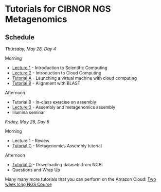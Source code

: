 # Tutorials for CIBNOR NGS Metagenomics

## Schedule

*Thursday, May 28, Day 4*

Morning

* [Lecture 1](./files/2014-lecture1-welcome.pdf) - Introduction to Scientific Computing
* [Lecture 2](./files/cloud.md) - Introduction to Cloud Computing
* [Tutorial A](http://angus.readthedocs.org/en/2014/day1.html) - Launching a virtual machine with cloud computing
* [Tutorial B](./files/running-blast.md) - Alignment with BLAST

Afternoon

* Tutorial B - In-class exercise on assembly
* [Lecture 3](./files/lecture_assembly.pdf) - Assembly and metagenomics assembly
* Illumina seminar

*Friday, May 29, Day 5*

Morning 

* Lecture 1 - Review
* [Tutorial C](https://khmer-protocols.readthedocs.org/en/v0.8.3/metagenomics/) - Metagenomics Assembly tutorial

Afternoon

* [Tutorial D](http://angus.readthedocs.org/en/2014/howe-ncbi.html) - Downloading datasets from NCBI
* Questions and Wrap Up

Many many more tutorials that you can perform on the Amazon Cloud:
[Two week long NGS Course](http://angus.readthedocs.org/en/2014/)